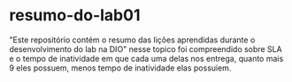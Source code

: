 # resumo-do-lab01
"Este repositório contém o resumo das lições aprendidas durante o desenvolvimento do lab na DIO"
nesse topico foi compreendido sobre SLA e o tempo de inatividade em que cada uma delas nos entrega, quanto mais 9
eles possuem, menos tempo de inatividade elas possuiem.
